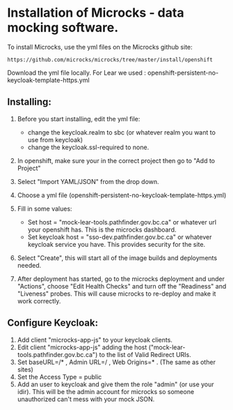 # Installation of Microcks  - data mocking software.
To install Microcks, use the yml files on the Microcks github site:

	https://github.com/microcks/microcks/tree/master/install/openshift

Download the yml file locally. For Lear we used
:
	openshift-persistent-no-keycloak-template-https.yml
	
## Installing:
1) Before you start installing, edit the yml file:
     - change the keycloak.realm to sbc (or whatever realm you want to use from keycloak)
     - change the keycloak.ssl-required to none.

2) In openshift, make sure your in the correct project then go to "Add to Project"
3) Select "Import YAML/JSON" from the drop down.
4) Choose a yml file (openshift-persistent-no-keycloak-template-https.yml)
5) Fill in some values:
     - Set host = "mock-lear-tools.pathfinder.gov.bc.ca" or whatever url your openshift has. This is the microcks dashboard.
     - Set keycloak host = "sso-dev.pathfinder.gov.bc.ca" or whatever keycloak service you have. This provides security for the site.
     
6) Select "Create", this will start all of the image builds and deployments needed.
7) After deployment has started, go to the microcks deployment and under "Actions", choose "Edit Health Checks" and turn off the "Readiness" and "Liveness" probes. This will cause microcks to re-deploy and make it work correctly.


## Configure Keycloak:
1) Add client "microcks-app-js" to your keycloak clients.
2) Edit client "microcks-app-js" adding the host ("mock-lear-tools.pathfinder.gov.bc.ca") to the list of Valid Redirect URIs.
3) Set baseURL=/* , Admin URL=/ , Web Origins=* . (The same as other sites)
4) Set the Access Type = public
5) Add an user to keycloak and give them the role "admin" (or use your idir). This will be the admin account for microcks so someone unauthorized can't mess with your mock JSON.



